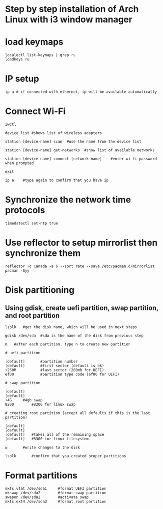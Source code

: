# Step by step installation of Arch Linux with i3 window manager

# load keymaps
``` 
localectl list-keymaps | grep ru
loadkeys ru
```

# IP setup
```
ip a # if connected with ethernet, ip will be available automatically
```
# Connect Wi-Fi
```
iwctl

device list	#shows list of wireless adapters

station [device-name] scan	#use the name from the device list

station [device-name] get-networks	#show list of available networks

station [device-name] connect [network-name]	#enter wi-fi password when prompted

exit

ip a	#type again to confirm that you have ip
```
# Synchronize the network time protocols
```
timedatectl set-ntp true
```
# Use reflector to setup mirrorlist then synchronize them
```
reflector -c Canada -a 6 --sort rate --save /etc/pacman.d/mirrorlist
pacman -Syy
```
# Disk partitioning
## Using gdisk, create uefi partition, swap partition, and root partition
```
lsblk	#get the disk name, which will be used in next steps

gdisk /dev/sda	#sda is the name of the disk from previous step

n	#after each partition, type n to create new partition

# uefi partition

[default]		#partition number
[default]		#first sector (default is ok)
+260M			#last sector (260mb for UEFI)
ef00			#partition type code (ef00 for UEFI)

# swap partition

[default]
[default]
+4G		#4gb swap
8200		#8200 for linux swap

# creating root partition (accept all defaults if this is the last partition)

[default]
[default]
[default]	#takes all of the remaining space
[default]	#8300 for linux filesystem

w 		#write changes to the disk

lsblk		#confirm that you created proper partitions
```
# Format partitions
```
mkfs.vfat /dev/sda1		#format UEFI partition
mkswap /dev/sda2		#format swap partition
swapon /dev/sda2		#activate swap
mkfs.ext4 /dev/sda3		#format root partition
```



